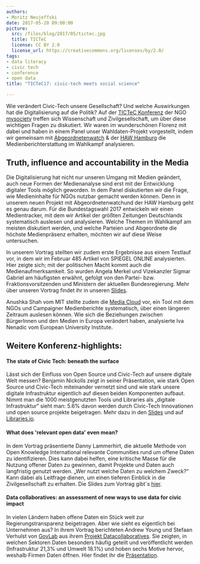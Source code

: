 ```yaml
---
authors: 
- Moritz Neujeffski
date: 2017-05-20 09:00:00
picture:
  src: /files/blog/2017/05/tictec.jpg
  title: TICTeC 
  license: CC BY 2.0
  license_url: https://creativecommons.org/licenses/by/2.0/
tags:
- data literacy
- civic tech
- conference
- open data
title: "TICTeC17: civic-tech meets social science"

---
```

Wie verändert Civic-Tech unsere Gesellschaft? Und welche Auswirkungen hat die Digitalisierung auf die Politik? Auf der [TICTeC Konferenz](http://tictec.mysociety.org/) der NGO [mysociety](https://www.mysociety.org/) treffen sich Wissenschaft und Zivilgesellschaft, um über diese wichtigen Fragen zu diskutiert. Wir waren im wunderschönen Florenz mit dabei und haben in einem Panel unser Wahldaten-Projekt vorgestellt, indem wir gemeinsam mit [Abgeordnetenwatch](http://www.abgeordnetenwatch.de/) & der [HAW Hamburg](https://www.haw-hamburg.de/startseite.html) die Medienberichterstattung im Wahlkampf analysieren.

## Truth, influence and accountability in the Media
Die Digitalisierung hat nicht nur unseren Umgang mit Medien geändert, auch neue Formen der Medienanalyse sind erst mit der Entwicklung digitaler Tools möglich geworden. In dem Panel diskutierten wir die Frage, wie Medieninhalte für NGOs nutzbar gemacht werden können. Denn in unserem neuen Projekt mit Abgeordnetenwatchund der HAW Hamburg geht es genau darum. Für die Bundestagswahl 2017 entwickeln wir einen Medientracker, mit dem wir Artikel der größten Zeitungen Deutschlands systematisch auslesen und analysieren. Welche Themen im Wahlkampf am meisten diskutiert werden, und welche Parteien und Abgeordnete die höchste Medienpräsenz erhalten, möchten wir auf diese Weise untersuchen.
 
In unserem Vortrag stellten wir zudem erste Ergebnisse aus einem Testlauf vor, in dem wir im Februar 485 Artikel von SPIEGEL ONLINE analysierten. Hier zeigte sich; mit der politischen Macht kommt auch die Medienaufmerksamkeit. So wurden Angela Merkel und Vizekanzler Sigmar Gabriel am häufigsten erwähnt, gefolgt von den Partei- bzw. Fraktionsvorsitzenden und Ministern der aktuellen Bundesregierung. Mehr über unseren Vortrag findet ihr in unseren [Slides](https://www.slideshare.net/mysociety/media-coverage-and-elections-tracking-news-stories-on-politicians-moritz-neujeffsk-open-knowledge-germany).
 
Anushka Shah vom MIT stellte zudem die [Media Cloud](https://mediacloud.org/) vor, ein Tool mit dem NGOs und Campaigner Medienberichte systematisch, über einen längeren Zeitraum auslesen können. Wie sich die Beziehungen zwischen BürgerInnen und den Medien in Europa verändert haben, analysierte Iva Nenadic vom European University Institute.

## Weitere Konferenz-highlights:
#### The state of Civic Tech: beneath the surface
Lässt sich der Einfluss von Open Source und Civic-Tech auf unsere digitale Welt messen? Benjamin Nickolls zeigt in seiner Präsentation, wie stark Open Source und Civic-Tech miteinander vernetzt sind und wie stark unsere digitale Infrastruktur eigentlich auf diesen beiden Komponenten aufbaut. Nimmt man die 1000 meistgenutzten Tools und Libraries als „digitale Infrastruktur“ sieht man: 5.6% davon werden durch Civic-Tech Innovationen und open source projekte beigetragen. Mehr dazu in den [Slides](https://www.slideshare.net/benjamuk/civic-tech-beneath-the-surface) und auf [Libraries.io]( https://libraries.io/).
#### What does 'relevant open data' even mean?
In dem Vortrag präsentierte Danny Lammerhirt, die aktuelle Methode von Open Knowledge International relevante Communities rund um offene Daten zu identifizieren. Dies kann dabei helfen, eine kritische Masse für die Nutzung offener Daten zu gewinnen, damit Projekte und Daten auch langfristig genutzt werden. „Wer nutzt welche Daten zu welchem Zweck?“ Kann dabei als Leitfrage dienen, um einen tieferen Einblick in die Zivilgesellschaft zu erhalten. Die Slides zum Vortrag gibt´s [hier](http://tictec.mysociety.org/schedule/2017/presentation/what-does-relevant-open-data-even-mean).

#### Data collaboratives: an assessment of new ways to use data for civic impact 
In vielen Ländern haben offene Daten ein Stück weit zur Regierungstransparenz beigetragen. Aber wie sieht es eigentlich bei Unternehmen aus? In ihrem Vortrag  berichteten Andrew Young und Stefaan Verhulst von [GovLab](http://www.thegovlab.org/) aus ihrem [Projekt Datacollaboratives](http://datacollaboratives.org/). Sie zeigten, in welchen Sektoren Daten besonders häufig geteilt und veröffentlicht werden (Infrastruktur 21,3% und Umwelt 18.1%) und hoben sechs Motive hervor, weshalb Firmen Daten öffnen. Hier findet ihr die [Präsentation](https://www.slideshare.net/mysociety/data-collaboratives-an-assessment-of-new-ways-to-use-data-for-civic-impact-andrew-young-and-stefaan-verhulst-the-govlab-nyu). 